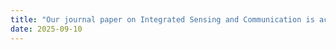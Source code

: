 ```yaml
---
title: "Our journal paper on Integrated Sensing and Communication is accepted to IEEE Journal on Selected Areas in Communications (**JSAC**)!"
date: 2025-09-10
---
```

